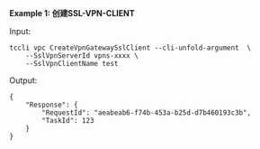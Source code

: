 **Example 1: 创建SSL-VPN-CLIENT**



Input: 

```
tccli vpc CreateVpnGatewaySslClient --cli-unfold-argument  \
    --SslVpnServerId vpns-xxxx \
    --SslVpnClientName test
```

Output: 
```
{
    "Response": {
        "RequestId": "aeabeab6-f74b-453a-b25d-d7b460193c3b",
        "TaskId": 123
    }
}
```

